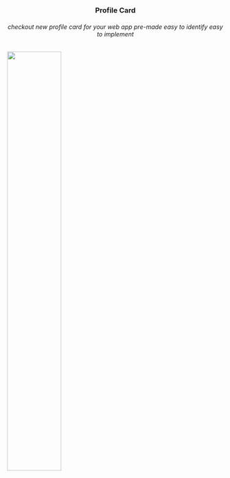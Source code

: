 <p><h3 align=center>Profile Card</h3><h6 align=center>checkout new profile card for your web app pre-made easy to identify easy to implement</h6></p>
<img align=center width="50%" opacity="100%" src=https://github.com/op10y/profile-card/blob/rootX/finalview.jpg></p>

